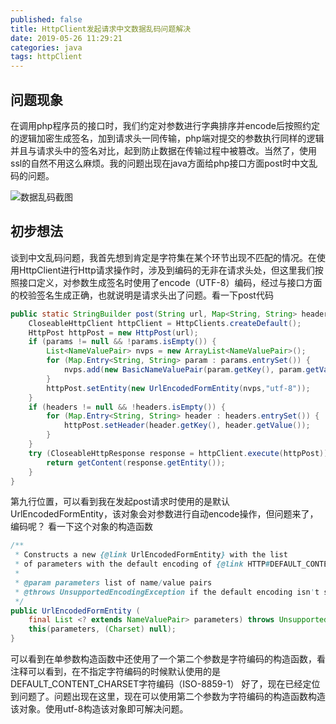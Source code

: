 ```yaml
---
published: false
title: HttpClient发起请求中文数据乱码问题解决
date: 2019-05-26 11:29:21
categories: java
tags: httpClient
---
```


## 问题现象

在调用php程序员的接口时，我们约定对参数进行字典排序并encode后按照约定的逻辑加密生成签名，加到请求头一同传输，php端对提交的参数执行同样的逻辑并且与请求头中的签名对比，起到防止数据在传输过程中被篡改。当然了，使用ssl的自然不用这么麻烦。我的问题出现在java方面给php接口方面post时中文乱码的问题。

![数据乱码截图](/images/C48211E7-9D3B-4834-B590-197DA0A0B95B.jpg)

## 初步想法

谈到中文乱码问题，我首先想到肯定是字符集在某个环节出现不匹配的情况。在使用HttpClient进行Http请求操作时，涉及到编码的无非在请求头处，但这里我们按照接口定义，对参数生成签名时使用了encode（UTF-8）编码，经过与接口方面的校验签名生成正确，也就说明是请求头出了问题。看一下post代码

```java
public static StringBuilder post(String url, Map<String, String> headers, Map<String, String> params) throws IOException {
    CloseableHttpClient httpClient = HttpClients.createDefault();
    HttpPost httpPost = new HttpPost(url);
    if (params != null && !params.isEmpty()) {
        List<NameValuePair> nvps = new ArrayList<NameValuePair>();
        for (Map.Entry<String, String> param : params.entrySet()) {
            nvps.add(new BasicNameValuePair(param.getKey(), param.getValue()));
        }
        httpPost.setEntity(new UrlEncodedFormEntity(nvps,"utf-8"));
    }
    if (headers != null && !headers.isEmpty()) {
        for (Map.Entry<String, String> header : headers.entrySet()) {
            httpPost.setHeader(header.getKey(), header.getValue());
        }
    }
    try (CloseableHttpResponse response = httpClient.execute(httpPost)) {
        return getContent(response.getEntity());
    }
}
```
第九行位置，可以看到我在发起post请求时使用的是默认UrlEncodedFormEntity，该对象会对参数进行自动encode操作，但问题来了，编码呢？
看一下这个对象的构造函数

```java
/**
 * Constructs a new {@link UrlEncodedFormEntity} with the list
 * of parameters with the default encoding of {@link HTTP#DEFAULT_CONTENT_CHARSET}
 *
 * @param parameters list of name/value pairs
 * @throws UnsupportedEncodingException if the default encoding isn't supported
 */
public UrlEncodedFormEntity (
    final List <? extends NameValuePair> parameters) throws UnsupportedEncodingException {
    this(parameters, (Charset) null);
}
```
可以看到在单参数构造函数中还使用了一个第二个参数是字符编码的构造函数，看注释可以看到，在不指定字符编码的时候默认使用的是DEFAULT_CONTENT_CHARSET字符编码（ISO-8859-1）
好了，现在已经定位到问题了。问题出现在这里，现在可以使用第二个参数为字符编码的构造函数构造该对象。使用utf-8构造该对象即可解决问题。
